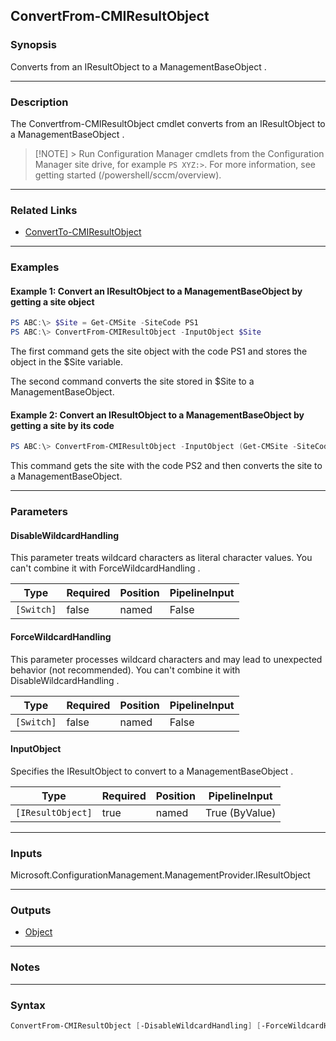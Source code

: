ConvertFrom-CMIResultObject
---------------------------




### Synopsis
Converts from an IResultObject to a ManagementBaseObject .



---


### Description

The Convertfrom-CMIResultObject cmdlet converts from an IResultObject to a ManagementBaseObject .



> [!NOTE] > Run Configuration Manager cmdlets from the Configuration Manager site drive, for example `PS XYZ:>`. For more information, see getting started (/powershell/sccm/overview).



---


### Related Links
* [ConvertTo-CMIResultObject](ConvertTo-CMIResultObject)





---


### Examples
#### Example 1: Convert an IResultObject to a ManagementBaseObject by getting a site object
```PowerShell
PS ABC:\> $Site = Get-CMSite -SiteCode PS1
PS ABC:\> ConvertFrom-CMIResultObject -InputObject $Site
```
The first command gets the site object with the code PS1 and stores the object in the $Site variable.


The second command converts the site stored in $Site to a ManagementBaseObject.
#### Example 2: Convert an IResultObject to a ManagementBaseObject by getting a site by its code
```PowerShell
PS ABC:\> ConvertFrom-CMIResultObject -InputObject (Get-CMSite -SiteCode PS2)
```
This command gets the site with the code PS2 and then converts the site to a ManagementBaseObject.


---


### Parameters
#### **DisableWildcardHandling**

This parameter treats wildcard characters as literal character values. You can't combine it with ForceWildcardHandling .






|Type      |Required|Position|PipelineInput|
|----------|--------|--------|-------------|
|`[Switch]`|false   |named   |False        |



#### **ForceWildcardHandling**

This parameter processes wildcard characters and may lead to unexpected behavior (not recommended). You can't combine it with DisableWildcardHandling .






|Type      |Required|Position|PipelineInput|
|----------|--------|--------|-------------|
|`[Switch]`|false   |named   |False        |



#### **InputObject**

Specifies the IResultObject to convert to a ManagementBaseObject .






|Type             |Required|Position|PipelineInput |
|-----------------|--------|--------|--------------|
|`[IResultObject]`|true    |named   |True (ByValue)|





---


### Inputs
Microsoft.ConfigurationManagement.ManagementProvider.IResultObject





---


### Outputs
* [Object](https://learn.microsoft.com/en-us/dotnet/api/System.Object)






---


### Notes




---


### Syntax
```PowerShell
ConvertFrom-CMIResultObject [-DisableWildcardHandling] [-ForceWildcardHandling] -InputObject <IResultObject> [<CommonParameters>]
```
